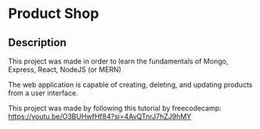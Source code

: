 # Product Shop

## Description
This project was made in order to learn the fundamentals of Mongo, Express, React, NodeJS (or MERN)

The web application is capable of creating, deleting, and updating products from a user interface.

This project was made by following this tutorial by freecodecamp: https://youtu.be/O3BUHwfHf84?si=4AvQTnrJ7hZJ9hMY
